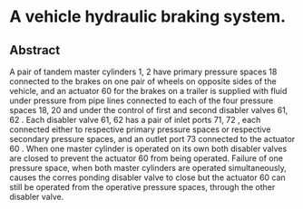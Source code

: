 # A vehicle hydraulic braking system.

## Abstract
A pair of tandem master cylinders 1, 2 have primary pressure spaces 18 connected to the brakes on one pair of wheels on opposite sides of the vehicle, and an actuator 60 for the brakes on a trailer is supplied with fluid under pressure from pipe lines connected to each of the four pressure spaces 18, 20 and under the control of first and second disabler valves 61, 62 . Each disabler valve 61, 62 has a pair of inlet ports 71, 72 , each connected either to respective primary pressure spaces or respective secondary pressure spaces, and an outlet port 73 connected to the actuator 60 . When one master cylinder is operated on its own both disabler valves are closed to prevent the actuator 60 from being operated. Failure of one pressure space, when both master cylinders are operated simultaneously, causes the corres ponding disabler valve to close but the actuator 60 can still be operated from the operative pressure spaces, through the other disabler valve.